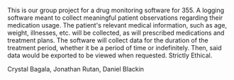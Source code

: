 This is our group project for a drug monitoring software for 355.
A logging software meant to collect meaningful patient observations regarding their medication usage. The patient's relevant medical information, such as age, weight, illnesses, etc. will be collected, as will prescribed medications and treatment plans. The software will collect data for the duration of the treatment period, whether it be a period of time or indefinitely. Then, said data would be exported to be viewed when requested. Strictly Ethical.

Crystal Bagala, Jonathan Rutan, Daniel Blackin

